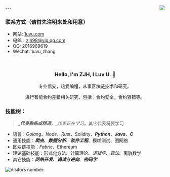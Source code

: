 <!--
**1uvu/1uvu** is a ✨ _special_ ✨ repository because its `README.md` (this file) appears on your GitHub profile.

Here are some ideas to get you started:

- 🔭 I’m currently working on ...
- 🌱 I’m currently learning ...
- 👯 I’m looking to collaborate on ...
- 🤔 I’m looking for help with ...
- 💬 Ask me about ...
- 📫 How to reach me: ...
- 😄 Pronouns: ...
- ⚡ Fun fact: ...


<p align="center">
  <img align="center" src="https://github.com/1uvu/1uvu/raw/master/developer.gif"/>
</p>

--- 
-->


<img align="right" src="https://github-readme-stats.vercel.app/api?username=1uvu&show_icons=true&icon_color=805AD5&text_color=718096&bg_color=ffffff&hide_title=true" />
---

### 联系方式（请首先注明来处和用意）

- 网站: [1uvu.com](https://1uvu.com)
- 电邮：[zjh98@vip.qq.com](mailto://zjh98@vip.qq.com)
- QQ: 2016969619
- Wechat: 1uvu_zhang
<br>
<div align="center">
  <h3>
  Hello, I'm ZJH, I Luv U. 🤘
  </h3>
  <p>
  专业信安，热爱编程，从事区块链技术和研究。 

  进行智能合约差错相关研究，包括：合约安全，合约容错等。
  </p>
 </div>

### 技能树：
> ***_代表熟练或精通***，*_代表正在学习*，其它代表将要学习
- 语言：*Golang*、*Node*、*Rust*、Solidity、***Python***、***Java***、***C***
- 通用技能：***爬虫***、***数据分析***、***软件工程***、模糊测试、图网络
- 区块链技能：*Fabric*、Ethereum
- 理论基础技能：形式化方法、计算理论、*逻辑学*、*算法*、离散数学
- 其它技能：***网络开发***、***调试与逆向***、***密码学***

![Visitors number: ](https://visitor-badge.laobi.icu/badge?page_id=1uvu.1uvu.readme.md)

